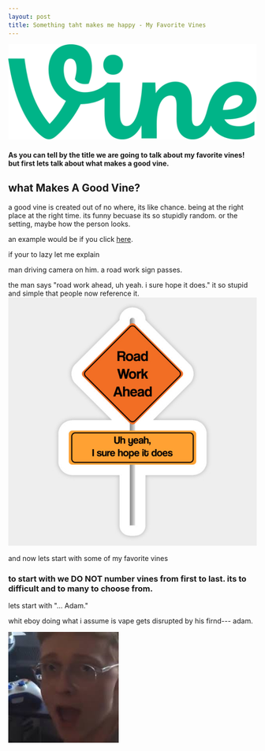 ```yaml
---
layout: post
title: Something taht makes me happy - My Favorite Vines
---
```


![blog header](/images/1200px-Vine_wordmark.svg.png)

#### As you can tell by the title we are going to talk about my favorite vines! but first lets talk about what makes a good vine.

## what Makes A Good Vine?

a good vine is created out of no where, its like chance. being at the right place at the right time. its funny becuase its so stupidly random. or the setting, maybe how the person looks. 

an example would be if you click [here](https://www.youtube.com/watch?v=6AYv6rV3NXE).

if your to lazy let me explain

man driving camera on him. a road work sign passes.  

the man says "road work ahead, uh yeah. i sure hope it does." it so stupid and simple that people now reference it.
![roadworkahead](/images/roadworkahead.png)

and now lets start with some of my favorite vines

### to start with we DO NOT number vines from first to last. its to difficult and to many to choose from.

lets start with "... Adam."

whit eboy doing what i assume is vape gets disrupted by his firnd--- adam.

![ADAM](/images/ADAM.png)
